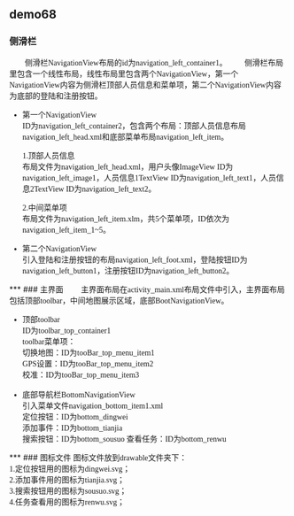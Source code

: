 ## demo68

### 侧滑栏
<font face="宋体">
&emsp;&emsp;侧滑栏NavigationView布局的id为navigation_left_container1。  
&emsp;&emsp;侧滑栏布局里包含一个线性布局，线性布局里包含两个NavigationView，第一个NavigationView内容为侧滑栏顶部人员信息和菜单项，第二个NavigationView内容为底部的登陆和注册按钮。  

* 第一个NavigationView  
  ID为navigation_left_container2，包含两个布局：顶部人员信息布局navigation_left_head.xml和底部菜单布局navigation_left_item。
   
    1.顶部人员信息  
    布局文件为navigation_left_head.xml，用户头像ImageView ID为navigation_left_image1，人员信息1TextView ID为navigation_left_text1，人员信息2TextView ID为navigation_left_text2。  
   
    2.中间菜单项  
    布局文件为navigation_left_item.xlm，共5个菜单项，ID依次为navigation_left_item_1~5。

* 第二个NavigationView  
  引入登陆和注册按钮的布局navigation_left_foot.xml，登陆按钮ID为navigation_left_button1，注册按钮ID为navigation_left_button2。  
</font>
***
### 主界面
<font face="宋体">
&emsp;&emsp;主界面布局在activity_main.xml布局文件中引入，主界面布局包括顶部toolbar，中间地图展示区域，底部BootNavigationView。  

* 顶部toolbar  
ID为toolbar_top_container1  
toolbar菜单项：  
切换地图：ID为tooBar_top_menu_item1  
GPS设置：ID为tooBar_top_menu_item2  
校准：ID为tooBar_top_menu_item3<br/><br/>
* 底部导航栏BottomNavigationView  
引入菜单文件navigation_bottom_item1.xml  
定位按钮：ID为bottom_dingwei  
添加事件：ID为bottom_tianjia  
搜索按钮：ID为bottom_sousuo
查看任务：ID为bottom_renwu
</font>
***
### 图标文件
<font face="宋体">
图标文件放到drawable文件夹下：<br/>
1.定位按钮用的图标为dingwei.svg；<br/>
2.添加事件用的图标为tianjia.svg；<br/>
3.搜索按钮用的图标为sousuo.svg；<br/>
4.任务查看用的图标为renwu.svg；
</font>